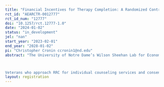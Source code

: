```yaml
---
title: "Financial Incentives for Therapy Completion: A Randomized Controlled Trial with U.S. Veterans"
rct_id: "AEARCTR-0012777"
rct_id_num: "12777"
doi: "10.1257/rct.12777-1.0"
date: "2024-01-02"
status: "in_development"
jel: "nan"
start_year: "2023-02-01"
end_year: "2028-01-02"
pi: "Christopher Cronin ccronin1@nd.edu"
abstract: "The University of Notre Dame’s Wilson Sheehan Lab for Economic Opportunities (LEO), in partnership with Recovery Resource Council (RRC), will conduct a randomized-controlled trial to study whether financial incentives for therapy attendance lower therapy discontinuation and improve mental health for a sample of veterans in Texas. RRC is accredited by the Joint Commission in Behavioral Health and licensed by the State of Texas as an Outpatient Treatment Center. It is one of the largest and most comprehensive non-profit mental and behavioral healthcare providers in North Texas and provides free counseling services to hundreds of U.S. veterans annually. 

Veterans who approach RRC for individual counseling services and consent to participate will be randomly assigned to the treatment or control group. The control group will receive counseling as usual. The treatment group will receive $500 gift card payments upon completing their 6th, 12th, and 18th counseling sessions, i.e., $1,500 in gift cards for completing all 18 sessions, the usual prescribed length of therapy. Our primary focus is to examine the impact of the financial incentives on therapy attendance and attrition. In addition,  we will estimate the impact on mental health using mental health inventories collected over the course of the therapy sessions. Should we find that the financial incentives increase therapy attendance, we will also estimate key parameters of a dynamic, structural model of therapy exit timing."
layout: registration
---
```


